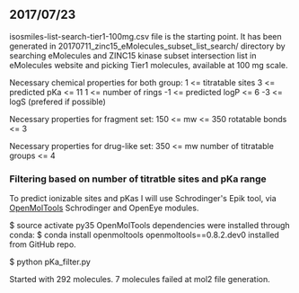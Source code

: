 ## 2017/07/23

isosmiles-list-search-tier1-100mg.csv file is the starting point. It has been generated in 20170711_zinc15_eMolecules_subset_list_search/ directory by searching eMolecules and ZINC15 kinase subset intersection list in eMolecules website and picking Tier1 molecules, available at 100 mg scale.

Necessary chemical properties for both group:
1 <= titratable sites
3 <= predicted pKa <= 11
1 <= number of rings
-1 <= predicted logP <= 6
-3 <= logS (prefered if possible)

Necessary properties for fragment set:
150 <= mw <= 350
rotatable bonds <= 3

Necessary properties for drug-like set:
350 <= mw
number of titratable groups <= 4


### Filtering based on number of titratble sites and pKa range

To predict ionizable sites and pKas I will use Schrodinger's Epik tool, via [OpenMolTools](https://github.com/choderalab/openmoltools) Schrodinger and OpenEye modules.

$ source activate py35
OpenMolTools dependencies were installed through conda:
$ conda install openmoltools
openmoltools==0.8.2.dev0 installed from GitHub repo.

$ python pKa_filter.py

Started with 292 molecules.
7 molecules failed at mol2 file generation.

